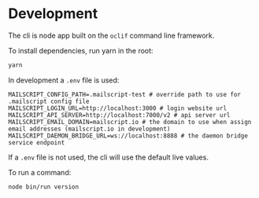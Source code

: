 # Development

The cli is node app built on the `oclif` command line framework.

To install dependencies, run yarn in the root:

```sh
yarn
```

In development a `.env` file is used:

```shell
MAILSCRIPT_CONFIG_PATH=.mailscript-test # override path to use for .mailscript config file
MAILSCRIPT_LOGIN_URL=http://localhost:3000 # login website url
MAILSCRIPT_API_SERVER=http://localhost:7000/v2 # api server url
MAILSCRIPT_EMAIL_DOMAIN=mailscript.io # the domain to use when assign email addresses (mailscript.io in development)
MAILSCRIPT_DAEMON_BRIDGE_URL=ws://localhost:8888 # the daemon bridge service endpoint
```

If a `.env` file is not used, the cli will use the default live values.

To run a command:

```shell
node bin/run version
```
